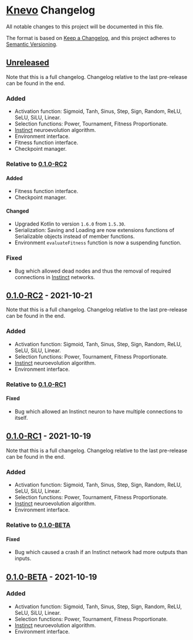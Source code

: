# [Knevo] Changelog

All notable changes to this project will be documented in this file.

The format is based on [Keep a Changelog](https://keepachangelog.com/en/1.0.0/), and this project adheres
to [Semantic Versioning](https://semver.org/spec/v2.0.0.html).

## [Unreleased]

Note that this is a full changelog. Changelog relative to the last pre-release can be found in the end.

### Added

- Activation function: Sigmoid, Tanh, Sinus, Step, Sign, Random, ReLU, SeLU, SiLU, Linear.
- Selection functions: Power, Tournament, Fitness Proportionate.
- [Instinct](https://towardsdatascience.com/neuro-evolution-on-steroids-82bd14ddc2f6) neuroevolution algorithm.
- Environment interface.
- Fitness function interface.
- Checkpoint manager.

### Relative to [0.1.0-RC2](https://github.com/TimerErTim/Knevo/releases/tag/v0.1.0-RC2)

#### Added

- Fitness function interface.
- Checkpoint manager.

#### Changed

- Upgraded Kotlin to version `1.6.0` from `1.5.30`.
- Serialization: Saving and Loading are now extensions functions of Serializable objects instead of member functions.
- Environment `evaluateFitness` function is now a suspending function.

### Fixed

- Bug which allowed dead nodes and thus the removal of required connections in
  [Instinct](https://towardsdatascience.com/neuro-evolution-on-steroids-82bd14ddc2f6) networks.

## [0.1.0-RC2] - 2021-10-21

Note that this is a full changelog. Changelog relative to the last pre-release can be found in the end.

### Added

- Activation function: Sigmoid, Tanh, Sinus, Step, Sign, Random, ReLU, SeLU, SiLU, Linear.
- Selection functions: Power, Tournament, Fitness Proportionate.
- [Instinct](https://towardsdatascience.com/neuro-evolution-on-steroids-82bd14ddc2f6) neuroevolution algorithm.
- Environment interface.

### Relative to [0.1.0-RC1](https://github.com/TimerErTim/Knevo/releases/tag/v0.1.0-RC1)

#### Fixed

- Bug which allowed an Instinct neuron to have multiple connections to itself.

## [0.1.0-RC1] - 2021-10-19

Note that this is a full changelog. Changelog relative to the last pre-release can be found in the end.

### Added

- Activation function: Sigmoid, Tanh, Sinus, Step, Sign, Random, ReLU, SeLU, SiLU, Linear.
- Selection functions: Power, Tournament, Fitness Proportionate.
- [Instinct](https://towardsdatascience.com/neuro-evolution-on-steroids-82bd14ddc2f6) neuroevolution algorithm.
- Environment interface.

### Relative to [0.1.0-BETA](https://github.com/TimerErTim/Knevo/releases/tag/v0.1.0-BETA)

#### Fixed

- Bug which caused a crash if an Instinct network had more outputs than inputs.

## [0.1.0-BETA] - 2021-10-19

### Added

- Activation function: Sigmoid, Tanh, Sinus, Step, Sign, Random, ReLU, SeLU, SiLU, Linear.
- Selection functions: Power, Tournament, Fitness Proportionate.
- [Instinct](https://towardsdatascience.com/neuro-evolution-on-steroids-82bd14ddc2f6) neuroevolution algorithm.
- Environment interface.

[Unreleased]: https://github.com/TimerErTim/Knevo/commits/HEAD

[0.1.0-RC2]: https://github.com/TimerErTim/Knevo/releases/tag/v0.1.0-RC2

[0.1.0-RC1]: https://github.com/TimerErTim/Knevo/releases/tag/v0.1.0-RC1

[0.1.0-BETA]: https://github.com/TimerErTim/Knevo/releases/tag/v0.1.0-BETA

[0.0.2]: https://github.com/olivierlacan/keep-a-changelog/compare/v0.0.1...v0.0.2

[0.0.1]: https://github.com/olivierlacan/keep-a-changelog/releases/tag/v0.0.1

[Knevo]: https://github.com/TimerErTim/Knevo/

[Unreleased-Example]: https://github.com/olivierlacan/keep-a-changelog/compare/v1.0.0...HEAD
